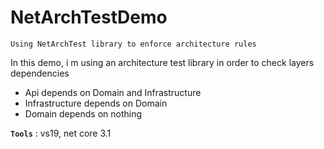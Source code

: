 # NetArchTestDemo
```
Using NetArchTest library to enforce architecture rules
```

In this demo, i m using an architecture test library in order to check layers dependencies
- Api depends on Domain and Infrastructure
- Infrastructure depends on Domain
- Domain depends on nothing

**`Tools`** : vs19, net core 3.1